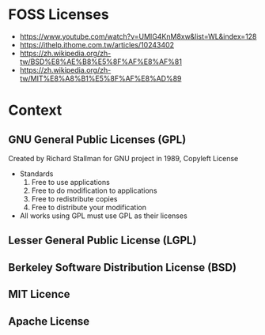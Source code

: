 # FOSS Licenses

- https://www.youtube.com/watch?v=UMIG4KnM8xw&list=WL&index=128
- https://ithelp.ithome.com.tw/articles/10243402
- https://zh.wikipedia.org/zh-tw/BSD%E8%AE%B8%E5%8F%AF%E8%AF%81
- https://zh.wikipedia.org/zh-tw/MIT%E8%A8%B1%E5%8F%AF%E8%AD%89

# Context

## GNU General Public Licenses (GPL)

Created by Richard Stallman for GNU project in 1989, Copyleft License

- Standards
  1. Free to use applications
  2. Free to do modification to applications
  3. Free to redistribute copies
  4. Free to distribute your modification
- All works using GPL must use GPL as their licenses

## Lesser General Public License (LGPL)

## Berkeley Software Distribution License (BSD)

## MIT Licence

## Apache License
